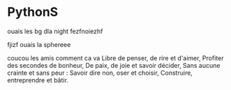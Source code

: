 
# PythonS

ouais les bg dla night fezfnoiezhf 

fjizf
ouais la sphereee

coucou les amis comment ca va 
Libre de penser, de rire et d'aimer,
Profiter des secondes de bonheur,
De paix, de joie et savoir décider,
Sans aucune crainte et sans peur :
Savoir dire non, oser et choisir,
Construire, entreprendre et bâtir.



